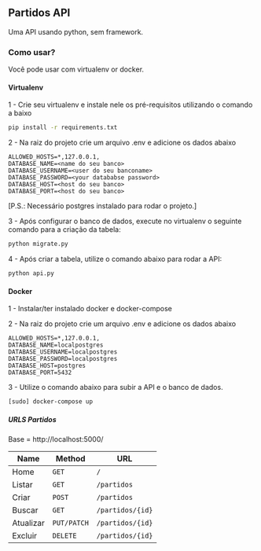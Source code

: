 ## Partidos API
Uma API usando python, sem framework. 

### Como usar?
Você pode usar com virtualenv or docker. 
 

#### Virtualenv

1 - Crie seu virtualenv e instale nele os pré-requisitos utilizando o comando a baixo

```bash
pip install -r requirements.txt 
```
2 - Na raiz do projeto crie um arquivo .env e adicione os dados abaixo 
```code
ALLOWED_HOSTS=*,127.0.0.1,
DATABASE_NAME=<name do seu banco>
DATABASE_USERNAME=<user do seu banconame>
DATABASE_PASSWORD=<your datababse password>
DATABASE_HOST=<host do seu banco>
DATABASE_PORT=<host do seu banco>
```
[P.S.: Necessário postgres instalado para rodar o projeto.]

3 - Após configurar o banco de dados, execute no virtualenv o seguinte comando para a criação da tabela: 

```bash
python migrate.py
```


4 - Após criar a tabela, utilize o comando abaixo para rodar a API: 

```bash
python api.py
```

#### Docker 

1 - Instalar/ter instalado docker e docker-compose


2 - Na raiz do projeto crie um arquivo .env e adicione os dados abaixo 
```code
ALLOWED_HOSTS=*,127.0.0.1,
DATABASE_NAME=localpostgres
DATABASE_USERNAME=localpostgres
DATABASE_PASSWORD=localpostgres
DATABASE_HOST=postgres
DATABASE_PORT=5432
```
3 - Utilize o comando abaixo para subir a API e o banco de dados. 
```bash
[sudo] docker-compose up
```

##### URLS Partidos
Base = http://localhost:5000/

| Name   | Method      | URL                    |
| ---    | ---         | ---                    |
| Home   | `GET`       | `/`             |
| Listar   | `GET`       | `/partidos`             |
| Criar | `POST`      | `/partidos`             |
| Buscar    | `GET`       | `/partidos/{id}`        |
| Atualizar | `PUT/PATCH` | `/partidos/{id}`        |
| Excluir | `DELETE`    | `/partidos/{id}`        |

